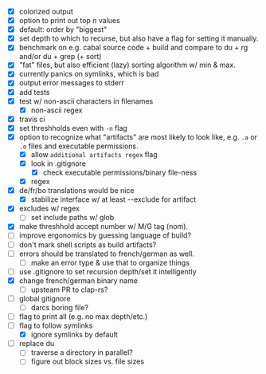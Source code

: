- [x] colorized output
- [x] option to print out top *n* values
- [x] default: order by "biggest"
- [x] set depth to which to recurse, but also have a flag for setting it
  manually.
- [x] benchmark on e.g. cabal source code + build and compare to du + rg and/or
  du + grep (+ sort)
- [x] "fat" files, but also efficient (lazy) sorting algorithm w/ min & max.
- [x] currently panics on symlinks, which is bad
- [x] output error messages to stderr
- [x] add tests
- [x] test w/ non-ascii characters in filenames
  - [x] non-ascii regex
- [x] travis ci
- [x] set threshholds even with `-n` flag
- [x] option to recognize what "artifacts" are most likely to look like, e.g. `.a` or
  `.o` files and executable permissions.
  - [x] allow `additional artifacts regex` flag
  - [x] look in .gitignore
    - [x] check executable permissions/binary file-ness
  - [x] regex
- [x] de/fr/bo translations would be nice
  - [x] stabilize interface w/ at least --exclude for artifact
- [x] excludes w/ regex
  - [ ] set include paths w/ glob
- [x] make threshhold accept number w/ M/G tag (nom).
- [ ] improve ergonomics by guessing language of build?
- [ ] don't mark shell scripts as build artifacts?
- [ ] errors should be translated to french/german as well.
  - [ ] make an error type & use that to organize things
- [ ] use .gitignore to set recursion depth/set it intelligently
- [x] change french/german binary name
  - [ ] upsteam PR to clap-rs?
- [ ] global gitignore
  - [ ] darcs boring file?
- [ ] flag to print all (e.g. no max depth/etc.)
- [ ] flag to follow symlinks
  - [x] ignore symlinks by default
- [ ] replace du
  - [ ] traverse a directory in parallel?
  - [ ] figure out block sizes vs. file sizes
